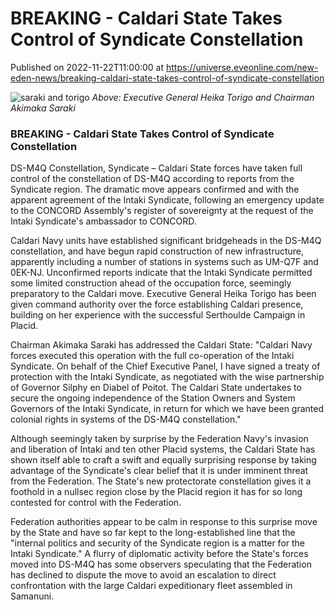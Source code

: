# BREAKING - Caldari State Takes Control of Syndicate Constellation
Published on 2022-11-22T11:00:00 at https://universe.eveonline.com/new-eden-news/breaking-caldari-state-takes-control-of-syndicate-constellation

![saraki and torigo](//images.ctfassets.net/1gqwxa4vbed9/57bx4VvZYkr7KDViIqFWpe/e262d623f7c0c409e0dd5c237cc715c3/saraki_and_torigo.png)
*Above: Executive General Heika Torigo and Chairman Akimaka Saraki*

### BREAKING - Caldari State Takes Control of Syndicate Constellation

DS-M4Q Constellation, Syndicate – Caldari State forces have taken full control of the constellation of DS-M4Q according to reports from the Syndicate region. The dramatic move appears confirmed and with the apparent agreement of the Intaki Syndicate, following an emergency update to the CONCORD Assembly's register of sovereignty at the request of the Intaki Syndicate's ambassador to CONCORD.

Caldari Navy units have established significant bridgeheads in the DS-M4Q constellation, and have begun rapid construction of new infrastructure, apparently including a number of stations in systems such as UM-Q7F and 0EK-NJ. Unconfirmed reports indicate that the Intaki Syndicate permitted some limited construction ahead of the occupation force, seemingly preparatory to the Caldari move. Executive General Heika Torigo has been given command authority over the force establishing Caldari presence, building on her experience with the successful Serthoulde Campaign in Placid.

Chairman Akimaka Saraki has addressed the Caldari State: "Caldari Navy forces executed this operation with the full co-operation of the Intaki Syndicate. On behalf of the Chief Executive Panel, I have signed a treaty of protection with the Intaki Syndicate, as negotiated with the wise partnership of Governor Silphy en Diabel of Poitot. The Caldari State undertakes to secure the ongoing independence of the Station Owners and System Governors of the Intaki Syndicate, in return for which we have been granted colonial rights in systems of the DS-M4Q constellation."

Although seemingly taken by surprise by the Federation Navy's invasion and liberation of Intaki and ten other Placid systems, the Caldari State has shown itself able to craft a swift and equally surprising response by taking advantage of the Syndicate's clear belief that it is under imminent threat from the Federation. The State's new protectorate constellation gives it a foothold in a nullsec region close by the Placid region it has for so long contested for control with the Federation.

Federation authorities appear to be calm in response to this surprise move by the State and have so far kept to the long-established line that the "internal politics and security of the Syndicate region is a matter for the Intaki Syndicate." A flurry of diplomatic activity before the State's forces moved into DS-M4Q has some observers speculating that the Federation has declined to dispute the move to avoid an escalation to direct confrontation with the large Caldari expeditionary fleet assembled in Samanuni.
